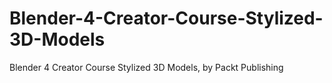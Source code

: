 # Blender-4-Creator-Course-Stylized-3D-Models
Blender 4 Creator Course Stylized 3D Models, by Packt Publishing
